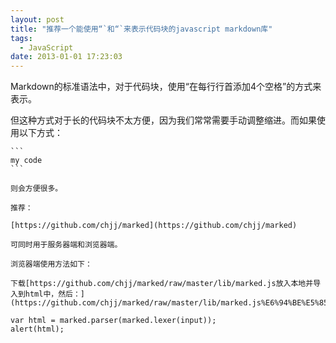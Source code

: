 ```yaml
---
layout: post
title: "推荐一个能使用“`和“`来表示代码块的javascript markdown库"
tags:
  - JavaScript
date: 2013-01-01 17:23:03
---
```


Markdown的标准语法中，对于代码块，使用“在每行行首添加4个空格”的方式来表示。

但这种方式对于长的代码块不太方便，因为我们常常需要手动调整缩进。而如果使用以下方式：

    ```
    my code
    ```

    则会方便很多。

    推荐：

    [https://github.com/chjj/marked](https://github.com/chjj/marked)

    可同时用于服务器端和浏览器端。

    浏览器端使用方法如下：

    下载[https://github.com/chjj/marked/raw/master/lib/marked.js放入本地并导入到html中，然后：](https://github.com/chjj/marked/raw/master/lib/marked.js%E6%94%BE%E5%85%A5%E6%9C%AC%E5%9C%B0%E5%B9%B6%E5%AF%BC%E5%85%A5%E5%88%B0html%E4%B8%AD%EF%BC%8C%E7%84%B6%E5%90%8E%EF%BC%9A)

    var html = marked.parser(marked.lexer(input));
    alert(html);